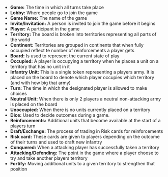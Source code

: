 - __Game:__ The time in which all turns take place
- __Lobby:__ Where people go to join the game
- __Game Name:__ The name of the game
- __Invite/Invitation:__ A person is invited to join the game before it begins
- __Player:__ A participant in the game
- __Territory:__ The board is broken into territories representing all parts of the world
- __Continent:__ Territories are grouped in continents that when fully occupied reflect te number of reinforcements a player gets
- __Board:__ Is used to represent the current state of play
- __Occupied:__  A player is occupying a territory when he places a unit on a territory that has no unit in it
- __Infantry Unit:__ This is a single token representing a players army. It is placed on the board to denote which player occupies which territory (and with how big that army)
- __Turn:__ The time in which the designated player is allowed to make choices
- __Neutral Unit:__ When there is only 2 players a neutral non-attacking army is placed on the board
- __Unoccupied:__ When there is no units currently placed on a territory
- __Dice:__ Used to decide outcomes during a game.
- __Reinforcements:__  Additional units that become available at the start of a players turn
- __Draft/Exchange:__ The process of trading in Risk cards for reinforcements
- __Risk card:__ These cards are given to players depending on the outcome of their turns and used to draft new infantry
- __Conquered:__ When a attacking player has successfully taken a territory
- __Attacking/Defending:__ The point in the game where a player choose to try and take another players territory
- __Fortify:__ Moving additional units to a given territory to strengthen that position



